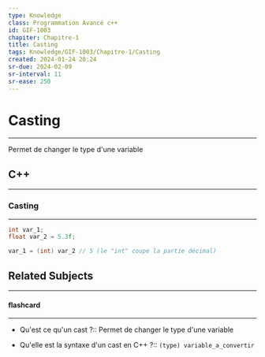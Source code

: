 ```yaml
---
type: Knowledge
class: Programmation Avancé c++
id: GIF-1003
chapiter: Chapitre-1
title: Casting
tags: Knowledge/GIF-1003/Chapitre-1/Casting
created: 2024-01-24 20:24
sr-due: 2024-02-09
sr-interval: 11
sr-ease: 250
---
```

# Casting
----
Permet de changer le type d'une variable

## C++
----
### Casting
----
```C++
int var_1;
float var_2 = 5.3f;

var_1 = (int) var_2 // 5 (le "int" coupe la partie décimal)
```


## Related Subjects
----
#### flashcard 
----
- Qu'est ce qu'un cast ?:: Permet de changer le type d'une variable
<!--SR:!2024-02-05,7,250-->
- Qu'elle est la syntaxe d'un cast en C++ ?:: `(type) variable_a_convertir`
<!--SR:!2024-02-08,10,250-->